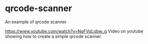# qrcode-scanner
An example of qrcode scanner 

https://www.youtube.com/watch?v=NqFVqLqbw_g
Video on youtube showing how to create a simple qrcode scanner.

